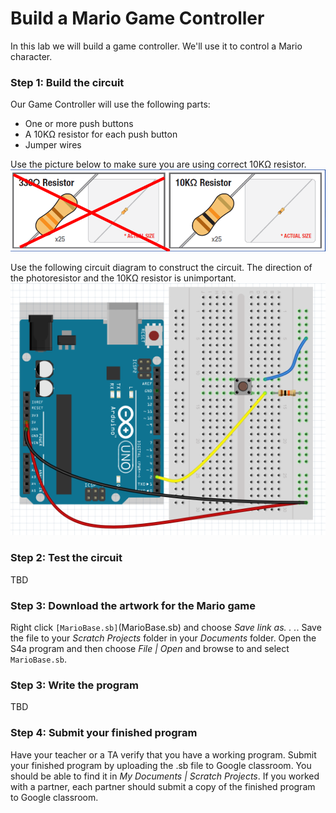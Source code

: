 # Build a Mario Game Controller
In this lab we will build a game controller. We'll use it to control a Mario character.

### Step 1: Build the circuit
Our Game Controller will use the following parts:
- One or more push buttons
- A 10KΩ resistor for each push button
- Jumper wires   

Use the picture below to make sure you are using correct 10KΩ resistor.   
![](Theremin1.png)   
   
Use the following circuit diagram to construct the circuit. The direction of the photoresistor and the 10KΩ resistor is unimportant.   
![](GameController1.png)

### Step 2: Test the circuit
TBD

### Step 3: Download the artwork for the Mario game
Right click `[MarioBase.sb]`(MarioBase.sb) and choose *Save link as. . .*. Save the file to your *Scratch Projects* folder in your *Documents* folder. Open the S4a program and then choose *File | Open* and browse to and select `MarioBase.sb`.

### Step 3: Write the program
TBD

### Step 4: Submit your finished program
Have your teacher or a TA verify that you have a working program. Submit your finished program by uploading the .sb file to Google classroom. You should be able to find it in *My Documents | Scratch Projects*. If you worked with a partner, each partner should submit a copy of the finished program to Google classroom.
